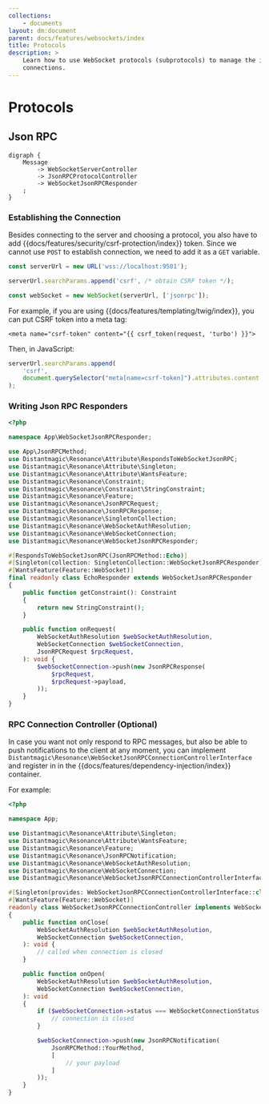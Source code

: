 ```yaml
---
collections: 
    - documents
layout: dm:document
parent: docs/features/websockets/index
title: Protocols
description: >
    Learn how to use WebSocket protocols (subprotocols) to manage the incoming
    connections.
---
```


# Protocols

## Json RPC

```graphviz render
digraph { 
    Message 
        -> WebSocketServerController 
        -> JsonRPCProtocolController
        -> WebSocketJsonRPCResponder
    ;
}
```

### Establishing the Connection

Besides connecting to the server and choosing a protocol, you also have to
add {{docs/features/security/csrf-protection/index}} token. Since we cannot
use `POST` to establish connection, we need to add it as a `GET` variable.

```typescript
const serverUrl = new URL('wss://localhost:9501');

serverUrl.searchParams.append('csrf', /* obtain CSRF token */);

const webSocket = new WebSocket(serverUrl, ['jsonrpc']);
```

For example, if you are using {{docs/features/templating/twig/index}}, you can
put CSRF token into a meta tag:

```twig
<meta name="csrf-token" content="{{ csrf_token(request, 'turbo') }}">
```

Then, in JavaScript:

```typescript
serverUrl.searchParams.append(
    'csrf', 
    document.querySelector("meta[name=csrf-token]").attributes.content.value,
);
```

### Writing Json RPC Responders

```php
<?php

namespace App\WebSocketJsonRPCResponder;

use App\JsonRPCMethod;
use Distantmagic\Resonance\Attribute\RespondsToWebSocketJsonRPC;
use Distantmagic\Resonance\Attribute\Singleton;
use Distantmagic\Resonance\Attribute\WantsFeature;
use Distantmagic\Resonance\Constraint;
use Distantmagic\Resonance\Constraint\StringConstraint;
use Distantmagic\Resonance\Feature;
use Distantmagic\Resonance\JsonRPCRequest;
use Distantmagic\Resonance\JsonRPCResponse;
use Distantmagic\Resonance\SingletonCollection;
use Distantmagic\Resonance\WebSocketAuthResolution;
use Distantmagic\Resonance\WebSocketConnection;
use Distantmagic\Resonance\WebSocketJsonRPCResponder;

#[RespondsToWebSocketJsonRPC(JsonRPCMethod::Echo)]
#[Singleton(collection: SingletonCollection::WebSocketJsonRPCResponder)]
#[WantsFeature(Feature::WebSocket)]
final readonly class EchoResponder extends WebSocketJsonRPCResponder
{
    public function getConstraint(): Constraint
    {
        return new StringConstraint();
    }

    public function onRequest(
        WebSocketAuthResolution $webSocketAuthResolution,
        WebSocketConnection $webSocketConnection,
        JsonRPCRequest $rpcRequest,
    ): void {
        $webSocketConnection->push(new JsonRPCResponse(
            $rpcRequest,
            $rpcRequest->payload,
        ));
    }
}
```

### RPC Connection Controller (Optional)

In case you want not only respond to RPC messages, but also be able to push
notifications to the client at any moment, you can implement 
`Distantmagic\Resonance\WebSocketJsonRPCConnectionControllerInterface` and 
register in in the {{docs/features/dependency-injection/index}} container.

For example:

```php file:app/WebSocketJsonRPCConnectionController.php
<?php

namespace App;

use Distantmagic\Resonance\Attribute\Singleton;
use Distantmagic\Resonance\Attribute\WantsFeature;
use Distantmagic\Resonance\Feature;
use Distantmagic\Resonance\JsonRPCNotification;
use Distantmagic\Resonance\WebSocketAuthResolution;
use Distantmagic\Resonance\WebSocketConnection;
use Distantmagic\Resonance\WebSocketJsonRPCConnectionControllerInterface;

#[Singleton(provides: WebSocketJsonRPCConnectionControllerInterface::class)]
#[WantsFeature(Feature::WebSocket)]
readonly class WebSocketJsonRPCConnectionController implements WebSocketJsonRPCConnectionControllerInterface
{
    public function onClose(
        WebSocketAuthResolution $webSocketAuthResolution,
        WebSocketConnection $webSocketConnection,
    ): void {
        // called when connection is closed
    }

    public function onOpen(
        WebSocketAuthResolution $webSocketAuthResolution,
        WebSocketConnection $webSocketConnection,
    ): void
    {
        if ($webSocketConnection->status === WebSocketConnectionStatus::Closed) {
            // connection is closed
        }

        $webSocketConnection->push(new JsonRPCNotification(
            JsonRPCMethod::YourMethod,
            [
                // your payload
            ]
        ));
    }
}
```
